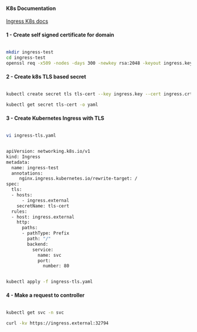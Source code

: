 #### K8s Documentation

[Ingress K8s docs](https://kubernetes.io/docs/concepts/services-networking/ingress/)

#### 1 - Create self signed certificate for domain

```sh

mkdir ingress-test
cd ingress-test
openssl req -x509 -nodes -days 300 -newkey rsa:2048 -keyout ingress.key -out ingress.crt -subj "/CN=ingress.external/O=security"

```

#### 2 - Create k8s TLS based secret

```sh

kubectl create secret tls tls-cert --key ingress.key --cert ingress.crt

kubectl get secret tls-cert -o yaml

```

#### 3 - Create Kubernetes Ingress with TLS

```sh

vi ingress-tls.yaml

```

```sh

apiVersion: networking.k8s.io/v1
kind: Ingress
metadata:
  name: ingress-test
  annotations:
     nginx.ingress.kubernetes.io/rewrite-target: /
spec:
  tls:
  - hosts:
      - ingress.external
    secretName: tls-cert
  rules:
  - host: ingress.external
    http:
      paths:
      - pathType: Prefix
        path: "/"
        backend:
          service:
            name: svc
            port:
              number: 80

```

```sh

kubectl apply -f ingress-tls.yaml

```

#### 4 - Make a request to controller

```sh

kubectl get svc -n svc

curl -kv https://ingress.external:32794

```
